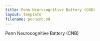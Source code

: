 ```yaml
---
title: Penn Neurocognitive Battery (CNB)
layout: template
filename: penncnb.md
--- 
```


Penn Neurocognitive Battery (CNB)
